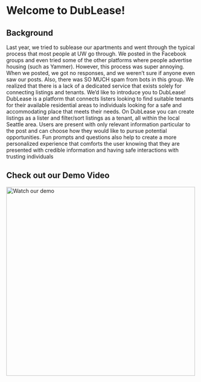 # Welcome to DubLease!

## Background

Last year, we tried to sublease our apartments and went through the typical process that most people at UW go through. We posted in the Facebook groups and even tried some of the other platforms where people advertise housing (such as Yammer). However, this process was super annoying. When we posted, we got no responses, and we weren’t sure if anyone even saw our posts. Also, there was SO MUCH spam from bots in this group. We realized that there is a lack of a dedicated service that exists solely for connecting listings and tenants. We’d like to introduce you to DubLease! 
DubLease is a platform that connects listers looking to find suitable tenants for their available residential areas to individuals looking for a safe and accommodating place that meets their needs. On DubLease you can create listings as a lister and filter/sort listings as a tenant, all within the local Seattle area. Users are present with only relevant information particular to the post and can choose how they would like to pursue potential opportunities. Fun prompts and questions also help to create a more personalized experience that comforts the user knowing that they are presented with credible information and having safe interactions with trusting individuals

## Check out our Demo Video

<a href="https://www.youtube.com/watch?v=DYi3fZMZbbU"><img src="https://img.youtube.com/vi/DYi3fZMZbbU/hqdefault.jpg" alt="Watch our demo" style="width: 500px;"></a>

